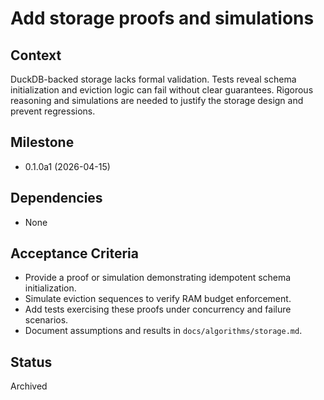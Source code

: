 # Add storage proofs and simulations

## Context
DuckDB-backed storage lacks formal validation. Tests reveal schema initialization
and eviction logic can fail without clear guarantees. Rigorous reasoning and
simulations are needed to justify the storage design and prevent regressions.

## Milestone
- 0.1.0a1 (2026-04-15)

## Dependencies
- None

## Acceptance Criteria
- Provide a proof or simulation demonstrating idempotent schema initialization.
- Simulate eviction sequences to verify RAM budget enforcement.
- Add tests exercising these proofs under concurrency and failure scenarios.
- Document assumptions and results in `docs/algorithms/storage.md`.

## Status
Archived
